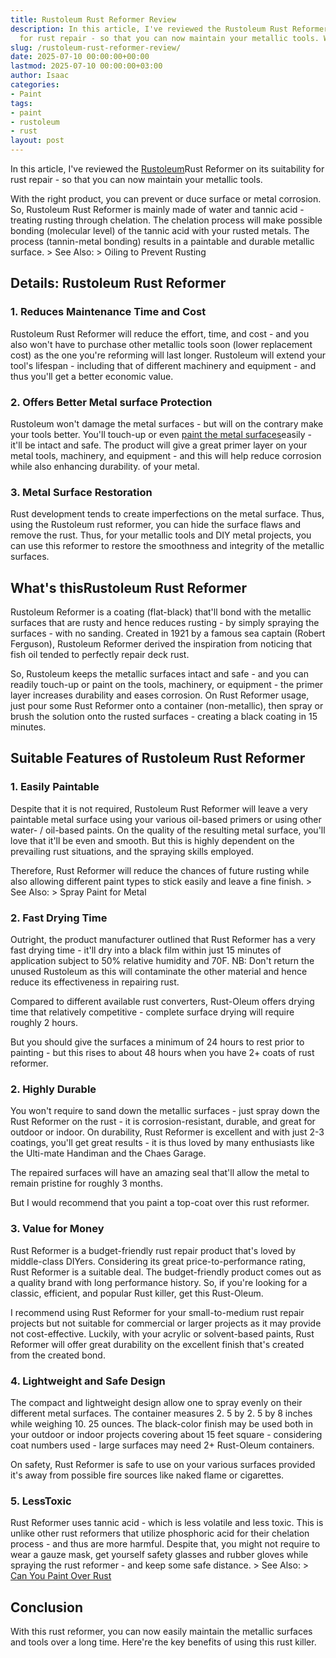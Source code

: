 ```yaml
---
title: Rustoleum Rust Reformer Review
description: In this article, I've reviewed the Rustoleum Rust Reformer on its suitability
  for rust repair - so that you can now maintain your metallic tools. With the...
slug: /rustoleum-rust-reformer-review/
date: 2025-07-10 00:00:00+00:00
lastmod: 2025-07-10 00:00:00+03:00
author: Isaac
categories:
- Paint
tags:
- paint
- rustoleum
- rust
layout: post
---
```

In this article, I've reviewed the [Rustoleum](https://pestpolicy.com/rustoleum-galvanized-metal-primer/)Rust Reformer on its suitability for rust repair - so that you can now maintain your metallic tools.

With the right product, you can prevent or duce surface or metal corrosion. So, Rustoleum Rust Reformer is mainly made of water and tannic acid - treating rusting through chelation. The chelation process will make possible bonding (molecular level) of the tannic acid with your rusted metals. The process (tannin-metal bonding) results in a paintable and durable metallic surface. > See Also: > Oiling to Prevent Rusting

##  Details: Rustoleum Rust Reformer

###  1. Reduces Maintenance Time and Cost

Rustoleum Rust Reformer will reduce the effort, time, and cost - and you also won't have to purchase other metallic tools soon (lower replacement cost) as the one you're reforming will last longer. Rustoleum will extend your tool's lifespan - including that of different machinery and equipment - and thus you'll get a better economic value.

###  2. Offers Better Metal surface Protection

Rustoleum won't damage the metal surfaces - but will on the contrary make your tools better. You'll touch-up or even [paint the metal surfaces](https://pestpolicy.com/can-you-paint-over-rust/)easily - it'll be intact and safe. The product will give a great primer layer on your metal tools, machinery, and equipment - and this will help reduce corrosion while also enhancing durability. of your metal.

###  3. Metal Surface Restoration

Rust development tends to create imperfections on the metal surface. Thus, using the Rustoleum rust reformer, you can hide the surface flaws and remove the rust. Thus, for your metallic tools and DIY metal projects, you can use this reformer to restore the smoothness and integrity of the metallic surfaces.

##  What's thisRustoleum Rust Reformer

Rustoleum Reformer is a coating (flat-black) that'll bond with the metallic surfaces that are rusty and hence reduces rusting - by simply spraying the surfaces - with no sanding. Created in 1921 by a famous sea captain (Robert Ferguson), Rustoleum Reformer derived the inspiration from noticing that fish oil tended to perfectly repair deck rust.

So, Rustoleum keeps the metallic surfaces intact and safe - and you can readily touch-up or paint on the tools, machinery, or equipment - the primer layer increases durability and eases corrosion. On Rust Reformer usage, just pour some Rust Reformer onto a container (non-metallic), then spray or brush the solution onto the rusted surfaces - creating a black coating in 15 minutes.

##  Suitable Features of Rustoleum Rust Reformer

###  **1. Easily Paintable**

Despite that it is not required, Rustoleum Rust Reformer will leave a very paintable metal surface using your various oil-based primers or using other water- / oil-based paints. On the quality of the resulting metal surface, you'll love that it'll be even and smooth. But this is highly dependent on the prevailing rust situations, and the spraying skills employed.

Therefore, Rust Reformer will reduce the chances of future rusting while also allowing different paint types to stick easily and leave a fine finish. > See Also: > Spray Paint for Metal

###  2. Fast Drying Time

Outright, the product manufacturer outlined that Rust Reformer has a very fast drying time - it'll dry into a black film within just 15 minutes of application subject to 50% relative humidity and 70F. NB: Don't return the unused Rustoleum as this will contaminate the other material and hence reduce its effectiveness in repairing rust.

Compared to different available rust converters, Rust-Oleum offers drying time that relatively competitive - complete surface drying will require roughly 2 hours.

But you should give the surfaces a minimum of 24 hours to rest prior to painting - but this rises to about 48 hours when you have 2+ coats of rust reformer.

###  2. Highly Durable

You won't require to sand down the metallic surfaces - just spray down the Rust Reformer on the rust - it is corrosion-resistant, durable, and great for outdoor or indoor. On durability, Rust Reformer is excellent and with just 2-3 coatings, you'll get great results - it is thus loved by many enthusiasts like the Ulti-mate Handiman and the Chaes Garage.

The repaired surfaces will have an amazing seal that'll allow the metal to remain pristine for roughly 3 months.

But I would recommend that you paint a top-coat over this rust reformer.

###  3. Value for Money

Rust Reformer is a budget-friendly rust repair product that's loved by middle-class DIYers. Considering its great price-to-performance rating, Rust Reformer is a suitable deal. The budget-friendly product comes out as a quality brand with long performance history. So, if you're looking for a classic, efficient, and popular Rust killer, get this Rust-Oleum.

I recommend using Rust Reformer for your small-to-medium rust repair projects but not suitable for commercial or larger projects as it may provide not cost-effective. Luckily, with your acrylic or solvent-based paints, Rust Reformer will offer great durability on the excellent finish that's created from the created bond.

###  4. Lightweight and Safe Design

The compact and lightweight design allow one to spray evenly on their different metal surfaces. The container measures 2. 5 by 2. 5 by 8 inches while weighing 10. 25 ounces. The black-color finish may be used both in your outdoor or indoor projects covering about 15 feet square - considering coat numbers used - large surfaces may need 2+ Rust-Oleum containers.

On safety, Rust Reformer is safe to use on your various surfaces provided it's away from possible fire sources like naked flame or cigarettes.

###  5. LessToxic

Rust Reformer uses tannic acid - which is less volatile and less toxic. This is unlike other rust reformers that utilize phosphoric acid for their chelation process - and thus are more harmful. Despite that, you might not require to wear a gauze mask, get yourself safety glasses and rubber gloves while spraying the rust reformer - and keep some safe distance. > See Also: > [Can You Paint Over Rust](https://pestpolicy.com/can-you-paint-over-rust/)

##  Conclusion

With this rust reformer, you can now easily maintain the metallic surfaces and tools over a long time. Here're the key benefits of using this rust killer.

